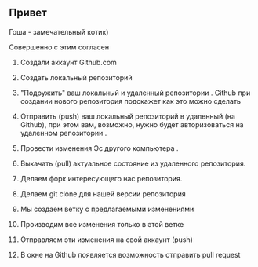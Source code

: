 ## Привет

Гоша - замечательный котик)

Совершенно с этим согласен

1. Создали аккаунт Github.com
2. Создать локальный репозиторий
3. "Подружить" ваш локальный и удаленный репозитории . Github при создании нового репозитория подскажет как это можно сделать
4. Отправить (push) ваш локальный репозиторий в удаленный (на Github), при этом вам, возможно, нужно будет авторизоваться на удаленном репозитории .
5. Провести изменения  Эс другого компьютера .
6. Выкачать (pull) актуальное состояние из удаленного репозитория.

1. Делаем форк интересующего нас репозитория.
2. Делаем git clone для нашей версии репозитория
3. Мы создаем ветку с предлагаемыми изменениями
4. Производим все изменения только в этой ветке
5. Отправляем эти изменения на свой аккаунт (push)
6. В окне на Github появляется возможность отправить pull request

